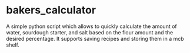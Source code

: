 # bakers_calculator

A simple python script which allows to quickly calculate the amount of water, sourdough starter, and salt based on the flour amount and the desired percentage.
It supports saving recipes and storing them in a mcb shelf.